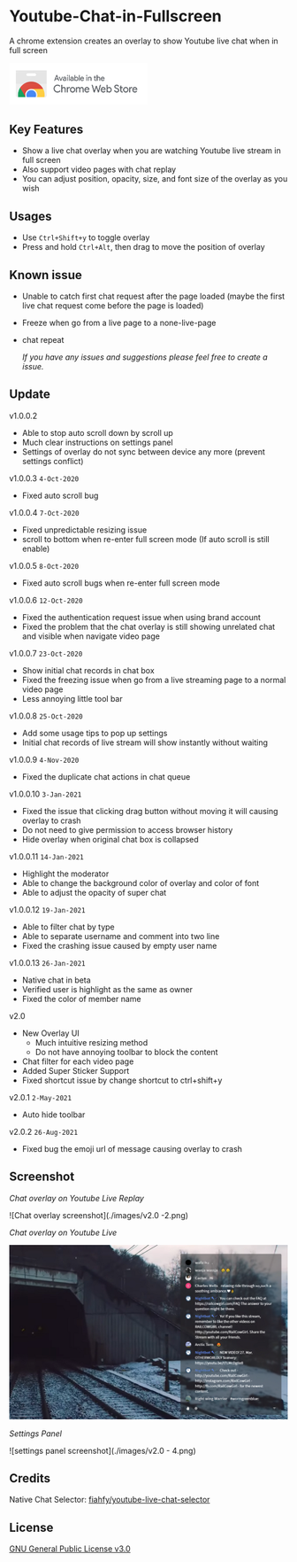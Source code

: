 # Youtube-Chat-in-Fullscreen

A chrome extension creates an overlay to show Youtube live chat when in full screen

<a href="https://chrome.google.com/webstore/detail/youtube-chat-in-fullscree/kmhclnjhlejdjlkgeebolkigafpaijkp"><img width='250' src="./images/ChromeWebStore_Badge_v2_496x150.png"/></a>

## Key Features

-   Show a live chat overlay when you are watching Youtube live stream in full screen
-   Also support video pages with chat replay
-   You can adjust position, opacity, size, and font size of the overlay as you wish

## Usages

-   Use `Ctrl+Shift+y` to toggle overlay
-   Press and hold `Ctrl+Alt`, then drag to move the position of overlay

## Known issue

-   Unable to catch first chat request after the page loaded (maybe the first live chat request come before the page is loaded)
-   Freeze when go from a live page to a none-live-page
-   chat repeat

    _If you have any issues and suggestions please feel free to create a issue._

## Update

v1.0.0.2

-   Able to stop auto scroll down by scroll up
-   Much clear instructions on settings panel
-   Settings of overlay do not sync between device any more (prevent settings conflict)

v1.0.0.3 `4-Oct-2020`

-   Fixed auto scroll bug

v1.0.0.4 `7-Oct-2020`

-   Fixed unpredictable resizing issue
-   scroll to bottom when re-enter full screen mode (If auto scroll is still enable)

v1.0.0.5 `8-Oct-2020`

-   Fixed auto scroll bugs when re-enter full screen mode

v1.0.0.6 `12-Oct-2020`

-   Fixed the authentication request issue when using brand account
-   Fixed the problem that the chat overlay is still showing unrelated chat and visible when navigate video page

v1.0.0.7 `23-Oct-2020`

-   Show initial chat records in chat box
-   Fixed the freezing issue when go from a live streaming page to a normal video page
-   Less annoying little tool bar

v1.0.0.8 `25-Oct-2020`

-   Add some usage tips to pop up settings
-   Initial chat records of live stream will show instantly without waiting

v1.0.0.9 `4-Nov-2020`

-   Fixed the duplicate chat actions in chat queue

v1.0.0.10 `3-Jan-2021`

-   Fixed the issue that clicking drag button without moving it will causing overlay to crash
-   Do not need to give permission to access browser history
-   Hide overlay when original chat box is collapsed

v1.0.0.11 `14-Jan-2021`

-   Highlight the moderator
-   Able to change the background color of overlay and color of font
-   Able to adjust the opacity of super chat

v1.0.0.12 `19-Jan-2021`

-   Able to filter chat by type
-   Able to separate username and comment into two line
-   Fixed the crashing issue caused by empty user name

v1.0.0.13 `26-Jan-2021`

-   Native chat in beta
-   Verified user is highlight as the same as owner
-   Fixed the color of member name

v2.0

-   New Overlay UI
    -   Much intuitive resizing method
    -   Do not have annoying toolbar to block the content
-   Chat filter for each video page
-   Added Super Sticker Support
-   Fixed shortcut issue by change shortcut to ctrl+shift+y

v2.0.1 `2-May-2021`

-   Auto hide toolbar

v2.0.2 `26-Aug-2021`

-   Fixed bug the emoji url of message causing overlay to crash

## Screenshot

_Chat overlay on Youtube Live Replay_

![Chat overlay screenshot](./images/v2.0 -2.png)

_Chat overlay on Youtube Live_

![Chat overlay screenshot](./images/v2.0c.png)

_Settings Panel_

![settings panel screenshot](./images/v2.0 - 4.png)

## Credits

Native Chat Selector: [fiahfy/youtube-live-chat-selector](https://github.com/fiahfy/youtube-live-chat-selector)

## License

<a href="/LICENSE">GNU General Public License v3.0</a>
